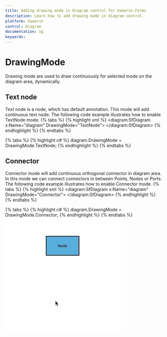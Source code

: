 ```yaml
---
title: Adding drawing mode in Diagram control for Xamarin.Forms
description: Learn how to add drawing mode in diagram control.
platform: Xamarin
control: Diagram
documentation: ug
keywords: 
---
```

# DrawingMode
Drawing mode are used to draw continuously for selected mode on the diagram area, dynamically.

## Text node
Text node is a node, which has default annotation. This mode will add continuous text node. The following code example illustrates how to enable TextNode mode.
{% tabs %}
{% highlight xml %}
<diagram:SfDiagram x:Name="diagram" DrawingMode="TextNode">
 </diagram:SfDiagram> 
{% endhighlight %}
{% endtabs %}

{% tabs %}
{% highlight c# %}
diagram.DrawingMode = DrawingMode.TextNode;
{% endhighlight %}
{% endtabs %}

## Connector
Connector mode will add continuous orthogonal connector in diagram area. In this mode we can connect connectors in between Points, Nodes or Ports. The following code example illustrates how to enable Connector mode.
{% tabs %}
{% highlight xml %}
<diagram:SfDiagram x:Name="diagram" DrawingMode="Connector">
 </diagram:SfDiagram>
{% endhighlight %}
{% endtabs %}

{% tabs %}
{% highlight c# %}
diagram.DrawingMode = DrawingMode.Connector;
{% endhighlight %}
{% endtabs %}
![](DrawingMode_images/DrawingMode.gif)

